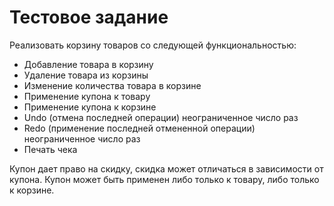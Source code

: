 # Тестовое задание
Реализовать корзину товаров со следующей функциональностью:
- Добавление товара в корзину
- Удаление товара из корзины
- Изменение количества товара в корзине
- Применение купона к товару
- Применение купона к корзине
- Undo (отмена последней операции) неограниченное число раз
- Redo (применение последней отмененной операции) неограниченное число раз
- Печать чека

Купон дает право на скидку, скидка может отличаться в зависимости от купона. Купон может быть применен либо только к товару, либо только к корзине.
